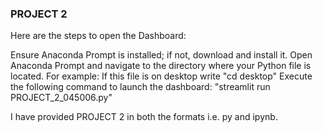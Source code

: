 ### PROJECT 2

Here are the steps to open the Dashboard:

Ensure Anaconda Prompt is installed; if not, download and install it.
Open Anaconda Prompt and navigate to the directory where your Python file is located.
For example: If this file is on desktop write "cd desktop"
Execute the following command to launch the dashboard: "streamlit run PROJECT_2_045006.py"

I have provided PROJECT 2 in both the formats i.e. py and ipynb.
